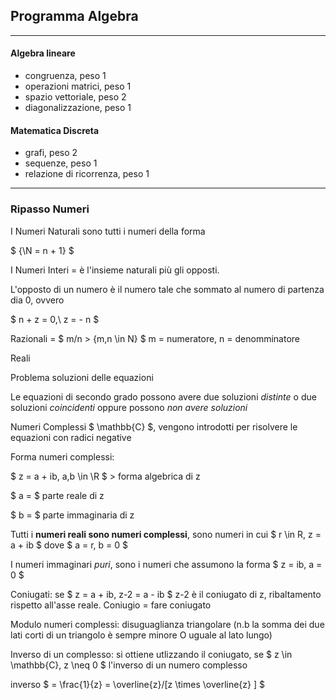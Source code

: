 ## Programma Algebra
---

#### Algebra lineare
- congruenza, peso 1
- operazioni matrici, peso 1
- spazio vettoriale, peso 2
- diagonalizzazione, peso 1

#### Matematica Discreta

- grafi, peso 2
- sequenze, peso 1
- relazione di ricorrenza, peso 1

---

### Ripasso Numeri
I Numeri Naturali sono tutti i numeri della forma 
 
$ {\N = n + 1} $ 

I Numeri Interi = è l'insieme naturali più gli opposti.

L'opposto di un numero è il numero tale che sommato al numero di partenza dia 0, ovvero

 $  n + z = 0,\ z = - n $

Razionali = $ m/n  > {m,n \in N} $ m = numeratore, n = denomminatore 

Reali

Problema soluzioni delle equazioni

Le equazioni di secondo grado possono avere due soluzioni _distinte_ o due soluzioni _coincidenti_ oppure possono _non avere soluzioni_ 

Numeri Complessi $ \mathbb{C} $, vengono introdotti per risolvere le equazioni con radici negative

Forma numeri complessi:

$ z = a + ib, a,b \in \R $ > forma algebrica di z

 $ a = $ parte reale di z

 $ b = $ parte immaginaria di z  

Tutti i **numeri reali sono numeri complessi**, sono numeri in cui $ r \in R, z = a + ib $ dove $ a = r, b = 0 $ 

I numeri immaginari *puri*, sono i numeri che assumono la forma $ z = ib, a = 0 $

Coniugati: se $ z = a + ib, z-2 = a - ib $ z-2 è il coniugato di z, ribaltamento rispetto all'asse reale. Coniugio = fare coniugato

Modulo numeri complessi: disuguaglianza triangolare (n.b la somma dei due lati corti di un triangolo è sempre minore O uguale al lato lungo)

Inverso di un complesso: si ottiene utlizzando il coniugato, se $ z \in \mathbb{C}, z \neq 0 $ l'inverso di un numero complesso

inverso $ = \frac{1}{z} = \overline{z}/[z \times \overline{z} ] $ 
